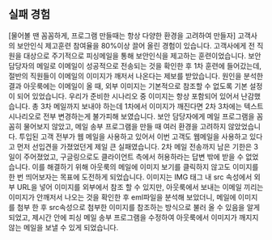 ## 실패 경험

[물어볼 땐 꼼꼼하게, 프로그램 만들때는 항상 다양한 환경을 고려하여 만들자]
고객사의 보안인식 제고훈련 참여율을 80%이상 끌어 올린 경험이 있습니다. 고객사에게 전 직원을 대상으로 주기적으로 피싱메일을 통해 보안인식을 제고하는 훈련이었습니다. 보안 담당자의 메일로 이메일이 성공적으로 전송되는 것을 확인한 후 1차 훈련에 들어갔는데, 절반의 직원들이 이메일의 이미지가 깨저서 나온다는 제보를 받았습니다. 원인을 분석한 결과 아웃룩에는 이메일이 올 때, 외부 이미지는 기본적으로 참조할 수 없도록 기본 설정이 되어 있었습니다. 우리가 준비한 시나리오 중 이미지는 항상 포함되어 있어서 난감했습니다. 총 3차 메일까지 보내야 하는데 1차에서 이미지가 깨진다면 2차 3차에는 텍스트 시나리오로 전부 변경하는게 불가피해 보였습니다. 보안 담당자에게 메일 프로그램을 꼼꼼히 물어보지 않았고, 메일 송부 프로그램을 만들 때 여러 환경을 고려하지 않았었습니다. 투입된 고객 전부가 웹 메일을 사용하고 있어서 이번 고객도 웹메일을 사용하고 있다고 먼저 선입견을 가졌었던게 제일 큰 실패였습니다. 2차 메일 전송까지 남은 기한은 3일이 주어졌었고, 구글링으로도 클라이언트 측에서 허용하라는 답변 밖에 받을 수 없었습니다. 이를 해결하기 위해 아웃룩의 메일에 이미지 보기를 클릭하지 않고도 이미지를 한 번 띄어보자는 목표에 도전하게 되었습니다. 이미지는 IMG 태그 내 src 속성에서 외부 URL을 넣어 이미지를 외부에서 참조 할 수 있지만, 아웃룩에서 보내는 이메일 끼리는 이미지가 안깨저서 나오는 것을 확인한 후 eml파일을 분석해 보았더니, 메일에 이미지를 첨부 한 후 src속성으로 첨부한 이미지를 참조하는 방식으로 불러 올 수 있음을 알게되었고, 제시간 안에 피싱 메일 송부 프로그램을 수정하여 아웃룩에서 이미지가 깨지지 않는 메일을 보낼 수 있게 되었습니다. 